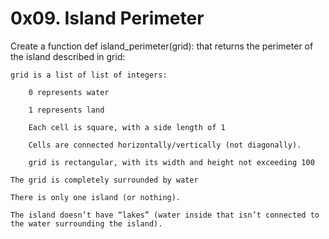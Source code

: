 # 0x09. Island Perimeter

Create a function def island_perimeter(grid): that returns the perimeter of the island described in grid:

    grid is a list of list of integers:

        0 represents water

        1 represents land

        Each cell is square, with a side length of 1

        Cells are connected horizontally/vertically (not diagonally).

        grid is rectangular, with its width and height not exceeding 100

    The grid is completely surrounded by water

    There is only one island (or nothing).

    The island doesn’t have “lakes” (water inside that isn’t connected to the water surrounding the island).
